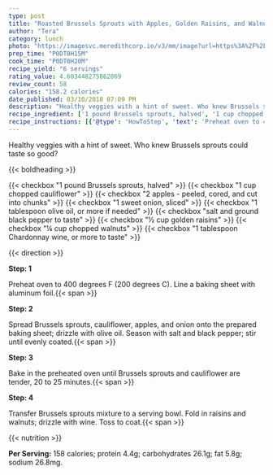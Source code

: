 ```yaml
---
type: post
title: "Roasted Brussels Sprouts with Apples, Golden Raisins, and Walnuts"
author: "Tera"
category: lunch
photo: "https://imagesvc.meredithcorp.io/v3/mm/image?url=https%3A%2F%2Fimages.media-allrecipes.com%2Fuserphotos%2F959436.jpg"
prep_time: "P0DT0H15M"
cook_time: "P0DT0H20M"
recipe_yield: "6 servings"
rating_value: 4.603448275862069
review_count: 58
calories: "158.2 calories"
date_published: 03/10/2018 07:09 PM
description: "Healthy veggies with a hint of sweet. Who knew Brussels sprouts could taste so good?"
recipe_ingredient: ['1 pound Brussels sprouts, halved', '1 cup chopped cauliflower', '2 apples - peeled, cored, and cut into chunks', '1 sweet onion, sliced', '1 tablespoon olive oil, or more if needed', 'salt and ground black pepper to taste', '½ cup golden raisins', '¼ cup chopped walnuts', '1 tablespoon Chardonnay wine, or more to taste']
recipe_instructions: [{'@type': 'HowToStep', 'text': 'Preheat oven to 400 degrees F (200 degrees C). Line a baking sheet with aluminum foil.\n'}, {'@type': 'HowToStep', 'text': 'Spread Brussels sprouts, cauliflower, apples, and onion onto the prepared baking sheet; drizzle with olive oil. Season with salt and black pepper; stir until evenly coated.\n'}, {'@type': 'HowToStep', 'text': 'Bake in the preheated oven until Brussels sprouts and cauliflower are tender, 20 to 25 minutes.\n'}, {'@type': 'HowToStep', 'text': 'Transfer Brussels sprouts mixture to a serving bowl. Fold in raisins and walnuts; drizzle with wine. Toss to coat.\n'}]
---
```


Healthy veggies with a hint of sweet. Who knew Brussels sprouts could taste so good? 

{{< boldheading >}}

{{< checkbox "1 pound Brussels sprouts, halved" >}}
{{< checkbox "1 cup chopped cauliflower" >}}
{{< checkbox "2  apples - peeled, cored, and cut into chunks" >}}
{{< checkbox "1  sweet onion, sliced" >}}
{{< checkbox "1 tablespoon olive oil, or more if needed" >}}
{{< checkbox "salt and ground black pepper to taste" >}}
{{< checkbox "½ cup golden raisins" >}}
{{< checkbox "¼ cup chopped walnuts" >}}
{{< checkbox "1 tablespoon Chardonnay wine, or more to taste" >}}


{{< direction >}}

**Step: 1**

Preheat oven to 400 degrees F (200 degrees C). Line a baking sheet with aluminum foil.{{< span >}}

**Step: 2**

Spread Brussels sprouts, cauliflower, apples, and onion onto the prepared baking sheet; drizzle with olive oil. Season with salt and black pepper; stir until evenly coated.{{< span >}}

**Step: 3**

Bake in the preheated oven until Brussels sprouts and cauliflower are tender, 20 to 25 minutes.{{< span >}}

**Step: 4**

Transfer Brussels sprouts mixture to a serving bowl. Fold in raisins and walnuts; drizzle with wine. Toss to coat.{{< span >}}

{{< nutrition >}}

**Per Serving:** 158 calories; protein 4.4g; carbohydrates 26.1g; fat 5.8g; sodium 26.8mg.